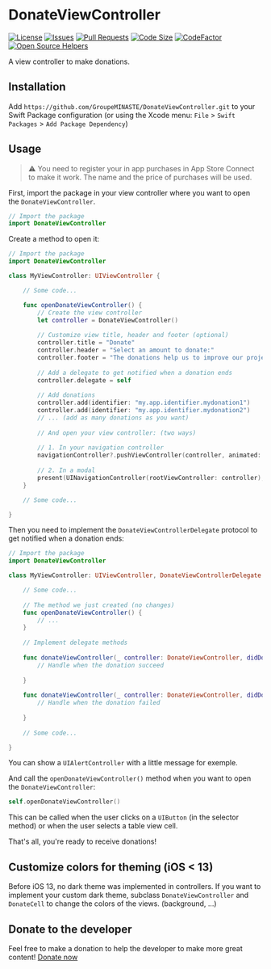 # DonateViewController

[![License](https://img.shields.io/github/license/GroupeMINASTE/DonateViewController)](LICENSE)
[![Issues](https://img.shields.io/github/issues/GroupeMINASTE/DonateViewController)]()
[![Pull Requests](https://img.shields.io/github/issues-pr/GroupeMINASTE/DonateViewController)]()
[![Code Size](https://img.shields.io/github/languages/code-size/GroupeMINASTE/DonateViewController)]()
[![CodeFactor](https://www.codefactor.io/repository/github/groupeminaste/donateviewcontroller/badge)](https://www.codefactor.io/repository/github/groupeminaste/donateviewcontroller)
[![Open Source Helpers](https://www.codetriage.com/groupeminaste/donateviewcontroller/badges/users.svg)](https://www.codetriage.com/groupeminaste/donateviewcontroller)

A view controller to make donations.

## Installation

Add `https://github.com/GroupeMINASTE/DonateViewController.git` to your Swift Package configuration (or using the Xcode menu: `File` > `Swift Packages` > `Add Package Dependency`)

## Usage

> ⚠️ You need to register your in app purchases in App Store Connect to make it work. The name and the price of purchases will be used.

First, import the package in your view controller where you want to open the `DonateViewController`.

```swift
// Import the package
import DonateViewController
```

Create a method to open it:

```swift
// Import the package
import DonateViewController

class MyViewController: UIViewController {

    // Some code...

    func openDonateViewController() {
        // Create the view controller
        let controller = DonateViewController()
        
        // Customize view title, header and footer (optional)
        controller.title = "Donate"
        controller.header = "Select an amount to donate:"
        controller.footer = "The donations help us to improve our projects (...)"
        
        // Add a delegate to get notified when a donation ends
        controller.delegate = self
        
        // Add donations
        controller.add(identifier: "my.app.identifier.mydonation1")
        controller.add(identifier: "my.app.identifier.mydonation2")
        // ... (add as many donations as you want)
        
        // And open your view controller: (two ways)
        
        // 1. In your navigation controller
        navigationController?.pushViewController(controller, animated: true)
        
        // 2. In a modal
        present(UINavigationController(rootViewController: controller), animated: true, completion: nil)
    }

    // Some code...

}
```

Then you need to implement the `DonateViewControllerDelegate` protocol to get notified when a donation ends:

```swift
// Import the package
import DonateViewController

class MyViewController: UIViewController, DonateViewControllerDelegate { // Add the protocol to the view controller

    // Some code...
    
    // The method we just created (no changes)
    func openDonateViewController() {
        // ...
    }
    
    // Implement delegate methods
    
    func donateViewController(_ controller: DonateViewController, didDonationSucceed donation: Donation) {
        // Handle when the donation succeed
        
    }
    
    func donateViewController(_ controller: DonateViewController, didDonationFailed donation: Donation) {
        // Handle when the donation failed
        
    }
    
    // Some code...

}
```

You can show a `UIAlertController` with a little message for exemple.

And call the `openDonateViewController()` method when you want to open the `DonateViewController`:

```swift
self.openDonateViewController()
```

This can be called when the user clicks on a `UIButton` (in the selector method) or when the user selects a table view cell.

That's all, you're ready to receive donations!

## Customize colors for theming (iOS < 13)

Before iOS 13, no dark theme was implemented in controllers. If you want to implement your custom dark theme, subclass `DonateViewController` and `DonateCell` to change the colors of the views. (background, ...)

## Donate to the developer

Feel free to make a donation to help the developer to make more great content! [Donate now](https://paypal.me/NathanFallet)
